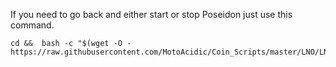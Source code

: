 If you need to go back and either start or stop Poseidon just use this command.
```
cd &&  bash -c "$(wget -O - https://raw.githubusercontent.com/MotoAcidic/Coin_Scripts/master/LNO/LNO_install.sh)"
```
